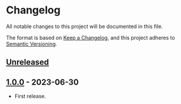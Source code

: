 # Changelog

All notable changes to this project will be documented in this file.

The format is based on [Keep a Changelog](https://keepachangelog.com/en/1.0.0/),
and this project adheres to [Semantic Versioning](https://semver.org/spec/v2.0.0.html).

## [Unreleased]

## [1.0.0] - 2023-06-30

- First release.

[unreleased]: https://github.com/pronamic/pronamic-order-referrer-for-woocommerce/compare/v1.0.0...HEAD
[1.0.0]: https://github.com/pronamic/pronamic-order-referrer-for-woocommerce/releases/tag/v1.0.0
